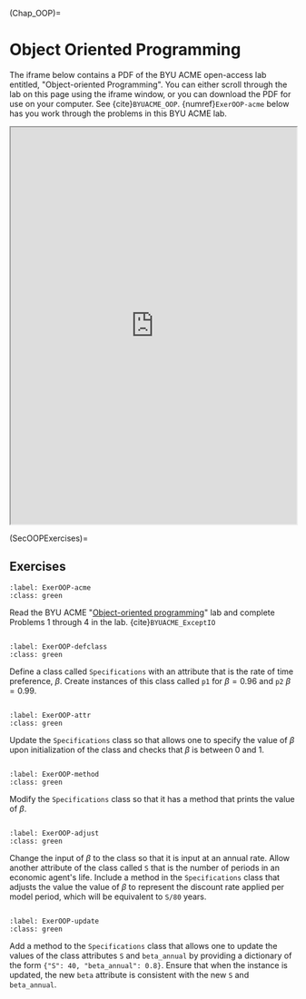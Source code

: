 (Chap_OOP)=
# Object Oriented Programming

The iframe below contains a PDF of the BYU ACME open-access lab entitled, "Object-oriented Programming". You can either scroll through the lab on this page using the iframe window, or you can download the PDF for use on your computer. See {cite}`BYUACME_OOP`. {numref}`ExerOOP-acme` below has you work through the problems in this BYU ACME lab.

<div>
  <iframe id="inlineFrameExample"
      title="Inline Frame Example"
      width="100%"
      height="700"
      src="https://drive.google.com/file/d/1dtDaHYhA_7_6vt_uh60CHIPlHf6CA3qf/preview?usp=sharing">
  </iframe>
</div>


(SecOOPExercises)=
## Exercises

```{exercise-start}
:label: ExerOOP-acme
:class: green
```
Read the BYU ACME "[Object-oriented programming](https://drive.google.com/file/d/1dtDaHYhA_7_6vt_uh60CHIPlHf6CA3qf/view?usp=sharing)" lab and complete Problems 1 through 4 in the lab. {cite}`BYUACME_ExceptIO`
```{exercise-end}
```

```{exercise-start}
:label: ExerOOP-defclass
:class: green
```
Define a class called `Specifications` with an attribute that is the rate of time preference, $\beta$.  Create instances of this class called `p1` for $\beta=0.96$ and `p2` $\beta=0.99$.
```{exercise-end}
```

```{exercise-start}
:label: ExerOOP-attr
:class: green
```
Update the `Specifications` class so that allows one to specify the value of $\beta$ upon initialization of the class and checks that $\beta$ is between 0 and 1.
```{exercise-end}
```

```{exercise-start}
:label: ExerOOP-method
:class: green
```
Modify the `Specifications` class so that it has a method that prints the value of $\beta$.
```{exercise-end}
```

```{exercise-start}
:label: ExerOOP-adjust
:class: green
```
Change the input of $\beta$ to the class so that it is input at an annual rate.  Allow another attribute of the class called `S` that is the number of periods in an economic agent's life.  Include a method in the `Specifications` class that adjusts the value  the value of $\beta$ to represent the discount rate applied per model period, which will be equivalent to `S/80` years.
```{exercise-end}
```

```{exercise-start}
:label: ExerOOP-update
:class: green
```
Add a method to the `Specifications` class that allows one to update the values of the class attributes `S` and `beta_annual` by providing a dictionary of the form `{"S": 40, "beta_annual": 0.8}`.  Ensure that when the instance is updated, the new `beta` attribute is consistent with the new `S` and `beta_annual`.
```{exercise-end}
```
